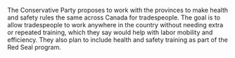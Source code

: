 The Conservative Party proposes to work with the provinces to make health and safety rules the same across Canada for tradespeople. The goal is to allow tradespeople to work anywhere in the country without needing extra or repeated training, which they say would help with labor mobility and efficiency. They also plan to include health and safety training as part of the Red Seal program.
